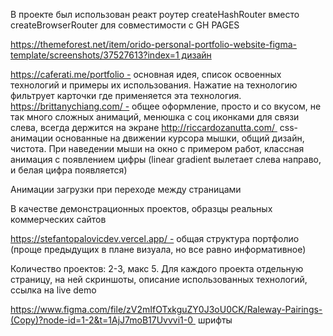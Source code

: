 В проекте был использован реакт роутер createHashRouter вместо createBrowserRouter для совместимости с GH PAGES

https://themeforest.net/item/orido-personal-portfolio-website-figma-template/screenshots/37527613?index=1 дизайн

https://caferati.me/portfolio - основная идея, список освоенных технологий и примеры их использования. Нажатие на технологию фильтрует карточки где применяется эта технология.
https://brittanychiang.com/ - общее оформление, просто и со вкусом, не так много сложных анимаций, менюшка с соц иконками для связи слева, всегда держится на экране
http://riccardozanutta.com/ 
css-анимации основанные на движении курсора мышки, общий дизайн, чистота. При наведении мыши на окно с примером работ, классная анимация с появлением цифры (linear gradient вылетает слева направо, и белая цифра появляется)

Анимации загрузки при переходе между страницами

В качестве демонстрационных проектов, образцы реальных коммерческих сайтов

https://stefantopalovicdev.vercel.app/ - общая структура портфолио (проще предыдущих в плане визуала, но все равно информативное)

Количество проектов: 2-3, макс 5. Для каждого проекта отдельную страницу, на ней скриншоты, описание использованных технологий, ссылка на live demo

https://www.figma.com/file/zV2mIfOTxkguZY0J3oU0CK/Raleway-Pairings-(Copy)?node-id=1-2&t=1AjJ7moB17Uvvvi1-0  шрифты

